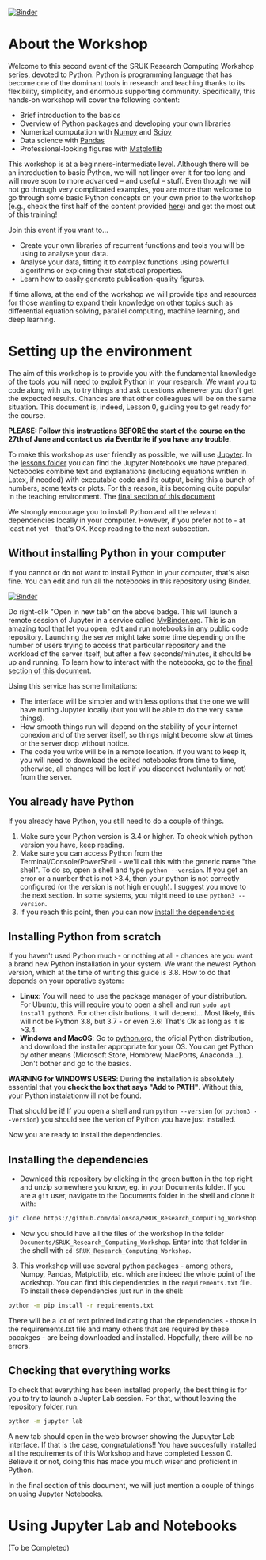 [![Binder](https://mybinder.org/badge_logo.svg)](https://mybinder.org/v2/gh/dalonsoa/SRUK_Research_Computing_Workshop/master)

# About the Workshop

Welcome to this second event of the SRUK Research Computing Workshop series, devoted to Python. Python is programming language that has become one of the dominant tools in research and teaching thanks to its flexibility, simplicity, and enormous supporting community. Specifically, this hands-on workshop will cover the following content:

- Brief introduction to the basics
- Overview of Python packages and developing your own libraries
- Numerical computation with [Numpy](https://numpy.org/) and [Scipy](https://www.scipy.org/)
- Data science with [Pandas](https://pandas.pydata.org/)
- Professional-looking figures with [Matplotlib](https://matplotlib.org/)

This workshop is at a beginners-intermediate level. Although there will be an introduction to basic Python, we will not linger over it for too long and will move soon to more advanced – and useful – stuff. Even though we will not go through very complicated examples, you are more than welcome to go through some basic Python concepts on your own prior to the workshop (e.g., check the first half of the content provided [here](https://imperialcollegelondon.github.io/python-novice-mix/)) and get the most out of this training!

Join this event if you want to…

- Create your own libraries of recurrent functions and tools you will be using to analyse your data.
- Analyse your data, fitting it to complex functions using powerful algorithms or exploring their statistical properties.
- Learn how to easily generate publication-quality figures.

If time allows, at the end of the workshop we will provide tips and resources for those wanting to expand their knowledge on other topics such as differential equation solving, parallel computing, machine learning, and deep learning.

# Setting up the environment

The aim of this workshop is to provide you with the fundamental knowledge of the tools you will need to exploit Python in your research. We want you to code along with us, to try things and ask questions whenever you don't get the expected results. Chances are that other colleagues will be on the same situation. This document is, indeed, Lesson 0, guiding you to get ready for the course.

**PLEASE: Follow this instructions BEFORE the start of the course on the 27th of June and contact us via Eventbrite if you have any trouble.**

To make this workshop as user friendly as possible, we will use [Jupyter](https://jupyter.org). In the [lessons folder](lessons) you can find the Jupyter Notebooks we have prepared. Notebooks combine text and explanations (including equations written in Latex, if needed) with executable code and its output, being this a bunch of numbers, some texts or plots. For this reason, it is becoming quite popular in the teaching environment. The [final section of this document](#using-jupyter-lab-and-notebooks)

We strongly encourage you to install Python and all the relevant dependencies locally in your computer. However, if you prefer not to - at least not yet - that's OK. Keep reading to the next subsection.

## Without installing Python in your computer

If you cannot or do not want to install Python in your computer, that's also fine. You can edit and run all the notebooks in this repository using Binder. 

[![Binder](https://mybinder.org/badge_logo.svg)](https://mybinder.org/v2/gh/dalonsoa/SRUK_Research_Computing_Workshop/master)

Do right-clik "Open in new tab" on the above badge. This will launch a remote session of Jupyter in a service called [MyBinder.org](https://mybinder.org). This is an amazing tool that let you open, edit and run notebooks in any public code repository. Launching the server might take some time depending on the number of users trying to access that particular repository and the workload of the server itself, but after a few seconds/minutes, it should be up and running. To learn how to interact with the notebooks, go to the [final section of this document](#using-jupyter-lab-and-notebooks).

Using this service has some limitations:

- The interface will be simpler and with less options that the one we will have runing Jupyter locally (but you will be able to do the very same things).
- How smooth things run will depend on the stability of your internet conexion and of the server itself, so things might become slow at times or the server drop without notice. 
- The code you write will be in a remote location. If you want to keep it, you will need to download the edited notebooks from time to time, otherwise, all changes will be lost if you disconect (voluntarily or not) from the server.

## You already have Python

If you already have Python, you still need to do a couple of things.

1. Make sure your Python version is 3.4 or higher. To check which python version you have, keep reading.
2. Make sure you can access Python from the Terminal/Console/PowerShell - we'll call this with the generic name "the shell". To do so, open a shell and type `python --version`. If you get an error or a number that is not >3.4, then your python is not correctly configured (or the version is not high enough). I suggest you move to the next section. In some systems, you might need to use `python3 --version`.
3. If you reach this point, then you can now [install the dependencies](#installing-the-dependencies)

## Installing Python from scratch

If you haven't used Python much - or nothing at all - chances are you want a brand new Python installation in your system. We want the newest Python version, which at the time of writing this guide is 3.8. How to do that depends on your operative system:

- **Linux**: You will need to use the package manager of your distribution. For Ubuntu, this will require you to open a shell and run `sudo apt install python3`. For other distributions, it will depend... Most likely, this will not be Python 3.8, but 3.7 - or even 3.6! That's Ok as long as it is >3.4. 
- **Windows and MacOS**: Go to [python.org](https://www.python.org), the oficial Python distribution, and download the installer appropriate for your OS. You can get Python by other means (Microsoft Store, Hombrew, MacPorts, Anaconda...). Don't bother and go to the basics. 

**WARNING for WINDOWS USERS**: During the installation is absolutely essential that you **check the box that says "Add to PATH"**. Without this, your Python instalationw ill not be found.

That should be it! If you open a shell and run `python --version` (or `python3 --version`) you should see the verion of Python you have just installed.

Now you are ready to install the dependencies.

## Installing the dependencies

- Download this repository by clicking in the green button in the top right and unzip somewhere you know, eg. in your Documents folder. If you are a `git` user, navigate to the Documents folder in the shell and clone it with:

```bash
git clone https://github.com/dalonsoa/SRUK_Research_Computing_Workshop.git
```

- Now you should have all the files of the workshop in the folder `Documents/SRUK_Research_Computing_Workshop`. Enter into that folder in the shell with `cd SRUK_Research_Computing_Workshop`.
3. This workshop will use several python packages - among others, Numpy, Pandas, Matplotlib, etc. which are indeed the whole point of the workshop. You can find this dependencies in the `requirements.txt` file. To install these dependencies just run in the shell:

```bash
python -m pip install -r requirements.txt
```

There will be a lot of text printed indicating that the dependencies - those in the requirements.txt file and many others that are required by these pacakges - are being downloaded and installed. Hopefully, there will be no errors. 

## Checking that everything works

To check that everything has been installed properly, the best thing is for you to try to launch a Jupter Lab session. For that, without leaving the repository folder, run:

```bash
python -m jupyter lab
```

A new tab should open in the web browser showing the Jupuyter Lab interface. If that is the case, congratulations!! You have succesfully installed all the requirements of this Workshop and have completed Lesson 0. Believe it or not, doing this has made you much wiser and proficient in Python. 

In the final section of this document, we will just mention a couple of things on using Jupyter Notebooks. 

# Using Jupyter Lab and Notebooks

(To be Completed)